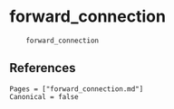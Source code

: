 # forward_connection

```@docs
    forward_connection
```

## References

```@bibliography
Pages = ["forward_connection.md"]
Canonical = false
```
